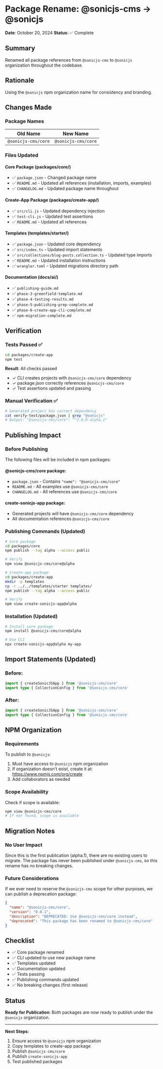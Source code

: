 # Package Rename: @sonicjs-cms → @sonicjs

**Date**: October 20, 2024
**Status**: ✅ Complete

## Summary

Renamed all package references from `@sonicjs-cms` to `@sonicjs` organization throughout the codebase.

## Rationale

Using the `@sonicjs` npm organization name for consistency and branding.

## Changes Made

### Package Names

| Old Name | New Name |
|----------|----------|
| `@sonicjs-cms/core` | `@sonicjs-cms/core` |

### Files Updated

#### Core Package (packages/core/)
- ✅ `package.json` - Changed package name
- ✅ `README.md` - Updated all references (installation, imports, examples)
- ✅ `CHANGELOG.md` - Updated package name throughout

#### Create-App Package (packages/create-app/)
- ✅ `src/cli.js` - Updated dependency injection
- ✅ `test-cli.js` - Updated test assertions
- ✅ `README.md` - Updated all references

#### Templates (templates/starter/)
- ✅ `package.json` - Updated core dependency
- ✅ `src/index.ts` - Updated import statements
- ✅ `src/collections/blog-posts.collection.ts` - Updated type imports
- ✅ `README.md` - Updated installation instructions
- ✅ `wrangler.toml` - Updated migrations directory path

#### Documentation (docs/ai/)
- ✅ `publishing-guide.md`
- ✅ `phase-3-greenfield-template.md`
- ✅ `phase-4-testing-results.md`
- ✅ `phase-5-publishing-prep-complete.md`
- ✅ `phase-6-create-app-cli-complete.md`
- ✅ `npm-migration-complete.md`

## Verification

### Tests Passed ✅

```bash
cd packages/create-app
npm test
```

**Result**: All checks passed
- ✓ CLI creates projects with `@sonicjs-cms/core` dependency
- ✓ package.json correctly references `@sonicjs-cms/core`
- ✓ Test assertions updated and passing

### Manual Verification ✅

```bash
# Generated project has correct dependency
cat verify-test/package.json | grep "@sonicjs"
# Output: "@sonicjs-cms/core": "^2.0.0-alpha.1"
```

## Publishing Impact

### Before Publishing

The following files will be included in npm packages:

#### @sonicjs-cms/core package:
- `package.json` - Contains `"name": "@sonicjs-cms/core"`
- `README.md` - All examples use `@sonicjs-cms/core`
- `CHANGELOG.md` - All references use `@sonicjs-cms/core`

#### create-sonicjs-app package:
- Generated projects will have `@sonicjs-cms/core` dependency
- All documentation references `@sonicjs-cms/core`

### Publishing Commands (Updated)

```bash
# Core package
cd packages/core
npm publish --tag alpha --access public

# Verify
npm view @sonicjs-cms/core@alpha

# Create-app package
cd packages/create-app
mkdir -p templates
cp -r ../../templates/starter templates/
npm publish --tag alpha --access public

# Verify
npm view create-sonicjs-app@alpha
```

### Installation (Updated)

```bash
# Install core package
npm install @sonicjs-cms/core@alpha

# Use CLI
npx create-sonicjs-app@alpha my-app
```

## Import Statements (Updated)

### Before:
```typescript
import { createSonicJSApp } from '@sonicjs-cms/core'
import type { CollectionConfig } from '@sonicjs-cms/core'
```

### After:
```typescript
import { createSonicJSApp } from '@sonicjs-cms/core'
import type { CollectionConfig } from '@sonicjs-cms/core'
```

## NPM Organization

### Requirements

To publish to `@sonicjs`:
1. Must have access to `@sonicjs` npm organization
2. If organization doesn't exist, create it at: https://www.npmjs.com/org/create
3. Add collaborators as needed

### Scope Availability

Check if scope is available:
```bash
npm view @sonicjs-cms/core
# If not found, scope is available
```

## Migration Notes

### No User Impact

Since this is the first publication (alpha.1), there are no existing users to migrate. The package has never been published under `@sonicjs-cms`, so this rename has no breaking changes.

### Future Considerations

If we ever need to reserve the `@sonicjs-cms` scope for other purposes, we can publish a deprecation package:

```json
{
  "name": "@sonicjs-cms/core",
  "version": "0.0.1",
  "description": "DEPRECATED: Use @sonicjs-cms/core instead",
  "deprecated": "This package has been renamed to @sonicjs-cms/core"
}
```

## Checklist

- ✅ Core package renamed
- ✅ CLI updated to use new package name
- ✅ Templates updated
- ✅ Documentation updated
- ✅ Tests passing
- ✅ Publishing commands updated
- ✅ No breaking changes (first release)

## Status

**Ready for Publication**: Both packages are now ready to publish under the `@sonicjs` organization.

---

**Next Steps**:
1. Ensure access to `@sonicjs` npm organization
2. Copy templates to create-app package
3. Publish `@sonicjs-cms/core`
4. Publish `create-sonicjs-app`
5. Test published packages
